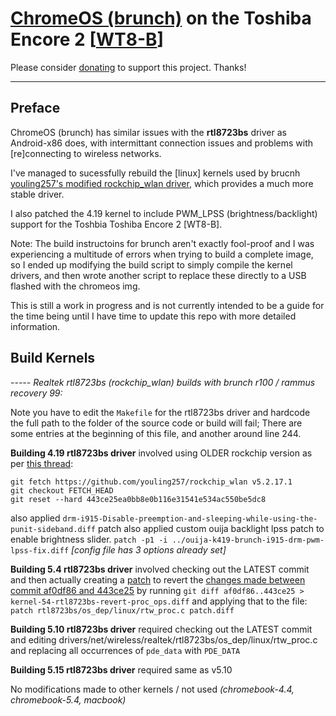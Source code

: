 # [ChromeOS (brunch)](https://github.com/sebanc/brunch) on the Toshiba Encore 2 [[WT8-B](https://www.toshiba.ca/productdetailpage.aspx?id=2147499291)]

Please consider [donating](https://paypal.me/djouija) to support this project. Thanks!

----------------------------------------------------------------------------------

## Preface

ChromeOS (brunch) has similar issues with the **rtl8723bs** driver as Android-x86 does, with intermittant connection issues and problems with [re]connecting to wireless networks.

I've managed to sucessfully rebuild the [linux] kernels used by brucnh [youling257's modified rockchip_wlan driver](https://github.com/youling257/rockchip_wlan), which provides a much more stable driver.

I also patched the 4.19 kernel to include PWM_LPSS (brightness/backlight) support for the Toshbia Toshiba Encore 2 [WT8-B].

Note:  The build instructoins for brunch aren't exactly fool-proof and I was experiencing a multitude of errors when trying to build a complete image, so I ended up modifying the build script to simply compile the kernel drivers, and then wrote another script to replace these directly to a USB flashed with the chromeos img.

This is still a work in progress and is not currently intended to be a guide for the time being until I have time to update this repo with more detailed information.


## Build Kernels

_-----  Realtek rtl8723bs (rockchip_wlan) builds with brunch r100 / rammus recovery 99:_

Note you have to edit the `Makefile` for the rtl8723bs driver and hardcode the full path to the folder of the source code or build will fail;  There are some entries at the beginning of this file, and another around line 244.


**Building 4.19 rtl8723bs driver** involved using OLDER rockchip version as per [this thread](https://groups.google.com/g/android-x86/c/iwSFhlLyW7A/m/mKz0Th1JCAAJ):
```
git fetch https://github.com/youling257/rockchip_wlan v5.2.17.1
git checkout FETCH_HEAD
git reset --hard 443ce25ea0bb8e0b116e31541e534ac550be5dc8
```
also applied `drm-i915-Disable-preemption-and-sleeping-while-using-the-punit-sideband.diff` patch
also applied custom ouija backlight lpss patch to enable brightness slider.
`patch -p1 -i ../ouija-k419-brunch-i915-drm-pwm-lpss-fix.diff`
_[config file has 3 options already set]_


**Building 5.4 rtl8723bs driver** involved checking out the LATEST commit and then actually creating a [patch](https://github.com/ouija/ChromeOS_Toshiba_Encore2/blob/main/patches/kernel-54-rtl8723bs-revert-proc_ops.diff) to revert the [changes made between commit af0df86 and 443ce25](https://github.com/youling257/rockchip_wlan/commit/af0df860505dfdc5834068bf3c8e5253efec6bbe) 
 by running `git diff af0df86..443ce25 > kernel-54-rtl8723bs-revert-proc_ops.diff` and applying that to the file:
`patch rtl8723bs/os_dep/linux/rtw_proc.c patch.diff`
 

**Building 5.10 rtl8723bs driver** required checking out the LATEST commit and editing drivers/net/wireless/realtek/rtl8723bs/os_dep/linux/rtw_proc.c
and replacing all occurrences of `pde_data` with `PDE_DATA`


**Building 5.15 rtl8723bs driver** required same as v5.10

No modifications made to other kernels / not used _(chromebook-4.4, chromebook-5.4, macbook)_
